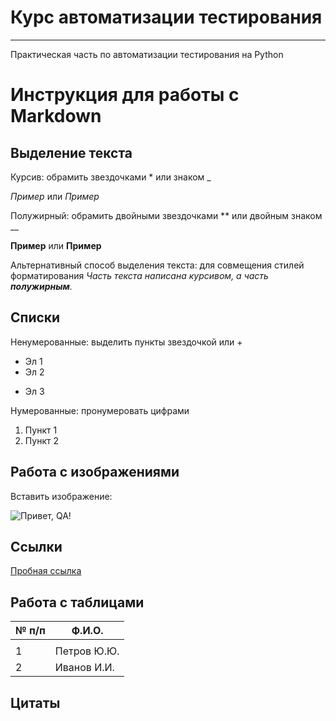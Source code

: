 # Курс автоматизации тестирования

---

Практическая часть по автоматизации тестирования на Python



# Инструкция для работы с Markdown

## Выделение текста
Курсив: обрамить звездочками * или знаком _

*Пример* или _Пример_

Полужирный: обрамить двойными звездочками ** или двойным знаком __

**Пример** или __Пример__

Альтернативный способ выделения текста: для совмещения стилей форматирования _Часть текста написана курсивом, а часть **полужирным**._

## Списки
Ненумерованные: выделить пункты звездочкой или +
* Эл 1
* Эл 2
+ Эл 3

Нумерованные: пронумеровать цифрами

1. Пункт 1
2. Пункт 2

## Работа с изображениями

Вставить изображение:

![Привет, QA!](qa.jpg)

## Ссылки
[Пробная ссылка](https://www.gb.ru)

## Работа с таблицами

| № п/п | Ф.И.О. |
| ----------- | ----------- |
|  |
| 1 | Петров Ю.Ю. |
| 2 | Иванов И.И. |

## Цитаты